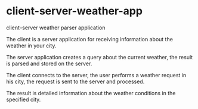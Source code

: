# client-server-weather-app
 client–server weather parser application

The client is a server application for receiving information about the weather in your city. 

The server application creates a query about the current weather, the result is parsed and stored on the server. 

The client connects to the server, the user performs a weather request in his city, the request is sent to the server and processed. 

The result is detailed information about the weather conditions in the specified city.
